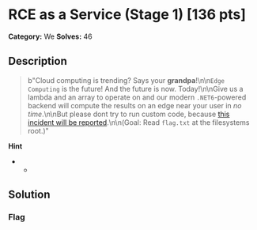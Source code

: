 # RCE as a Service (Stage 1) [136 pts]

**Category:** We
**Solves:** 46

## Description
>b"Cloud computing is trending? Says your **grandpa**!\n\n`Edge Computing` is the future! And the future is now. Today!\n\nGive us a lambda and an array to operate on and our modern `.NET6`-powered backend will compute the results on an edge near your user in *no time*.\n\nBut please dont try to run custom code, because [this incident will be reported](https://imgs.xkcd.com/comics/incident.png).\n\n(Goal: Read `flag.txt` at the filesystems root.)"

**Hint**
* -

## Solution

### Flag

